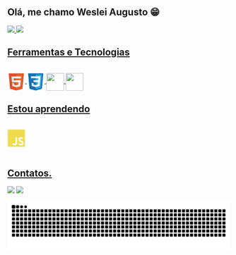 ## Olá, me chamo Weslei Augusto 😁

<div>
   <a href="https://github.com/weslei573">
   <img height="180em" src="https://github-readme-stats.vercel.app/api?username=weslei573&show_icons=true&theme=tokyonight&include_all_commits=true&count_private=true"/>
   <img height="180em" src="https://github-readme-stats.vercel.app/api/top-langs/?username=weslei573&layout=compact&langs_count=6&theme=tokyonight"/>
</div>

## Ferramentas e Tecnologias
<div style="display: inline_block"><br>
  <img align="center" alt="HTML" height="40" width="40" src="https://raw.githubusercontent.com/devicons/devicon/master/icons/html5/html5-original.svg">
  <img align="center" alt="CSS" height="40" width="40" src="https://raw.githubusercontent.com/devicons/devicon/master/icons/css3/css3-original.svg">
<img align="center" loading="lazy" src="https://cdn.jsdelivr.net/gh/devicons/devicon/icons/git/git-original.svg" width="40" height="40"/>
<img align="center" width="40" height="40" src="https://cdn.jsdelivr.net/gh/devicons/devicon@latest/icons/vscode/vscode-original.svg" />
</div>

## Estou aprendendo
<div style="display: inline_block"><br>
<img align="center" alt="Js" height="40" width="40" src="https://raw.githubusercontent.com/devicons/devicon/master/icons/javascript/javascript-plain.svg">
</div>

<br>

## Contatos.

<div> 
  <a href ="mailto:augustow789@gmail.com" target="_blank"><img src="https://img.shields.io/badge/Gmail-ed1c24?style=for-the-badge&logo=gmail&logoColor=white" target="_blank"></a>
  <a href ="https://www.linkedin.com/in/wesley-augusto-64460624a/" target="_blank"><img src="https://img.shields.io/badge/-LinkedIn-%230077B5?style=for-the-badge&logo=linkedin&logoColor=white" target="_blank"></a>
</div>

![Snake animation](https://github.com/weslei573/weslei573/blob/output/github-contribution-grid-snake.svg)

